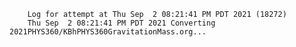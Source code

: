         Log for attempt at Thu Sep  2 08:21:41 PM PDT 2021 (18272)
        Thu Sep  2 08:21:41 PM PDT 2021 Converting 2021PHYS360/KBhPHYS360GravitationMass.org...
